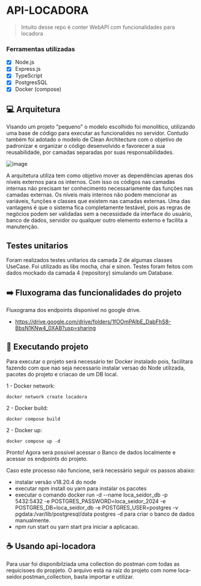 # API-LOCADORA
> Intuito desse repo é conter WebAPI com funcionalidades para locadora

### Ferramentas utilizadas

- [x] Node.js
- [x] Express.js
- [x] TypeScript
- [x] PostgresSQL
- [x] Docker (compose)

## 💻 Arquitetura

Visando um projeto "pequeno" o modelo escolhido foi monolitico, utilizando uma base de código para executar as funcionalides no servidor.
Contudo também foi adotado o modelo de Clean Architecture com o objetivo de padronizar e organizar o código desenvolvido e
favorecer a sua reusabilidade, por camadas separadas por suas responsabilidades.

![image](https://blog.cleancoder.com/uncle-bob/images/2012-08-13-the-clean-architecture/CleanArchitecture.jpg)

A arquitetura utiliza tem como objetivo mover as dependências apenas dos níveis externos para os internos.
Com isso os códigos nas camadas internas não precisam ter conhecimento necessariamente das funções nas camadas externas. Os níveis mais internos não podem mencionar as variáveis, funções e classes que existem nas camadas externas.
Uma das vantagens é que o sistema fica completamente testável, pois as regras de negócios podem ser validadas sem a necessidade da interface do usuário, banco de dados, servidor ou qualquer outro elemento externo e facilita a manutenção.

## Testes unitarios

Foram realizados testes unitarios da camada 2 de algumas classes UseCase. Foi utilizado as libs mocha, chai e sinon. Testes foram feitos com dados mockado da camada 4 (repository) simulando um Database.

## ➡️ Fluxograma das funcionalidades do projeto

Fluxograma dos endpoints disponivel no google drive.

 - https://drive.google.com/drive/folders/1fOOmPAIbE_DabFhS8-BbsN1KNw4_0XAB?usp=sharing

## 🚀 Executando projeto

Para executar o projeto será necessário ter Docker instalado pois, facilitara fazendo com que nao seja necessario instalar versao do Node utilizada, pacotes do projeto e criacao de um DB local.

1 - Docker network:

```
docker network create locadora
```

2 - Docker build:

```
docker compose build
```

2 - Docker up:

```
docker compose up -d
```

Pronto! Agora será possível acessar o Banco de dados localmente e acessar os endpoints do projeto.

Caso este processo não funcione, será necessário seguir os passos abaixo:

- instalar versão v18.20.4 do node
- executar npm install ou yarn para instalar os pacotes
- executar o comando docker run -d --name loca_seidor_db -p 5432:5432 -e POSTGRES_PASSWORD=loca_seidor_2024 -e POSTGRES_DB=loca_seidor_db -e POSTGRES_USER=postgres -v pgdata:/var/lib/postgresql/data postgres -d
  para criar o banco de dados manualmente.
- npm run start ou yarn start pra iniciar a aplicacao.

## ☕ Usando api-locadora

Para usar foi disponibilziada uma collection do postman com todas as requicisoes do propjeto. O arquivo está na raíz do projeto com nome loca-seidor.postman_collection, basta importar e utilizar.



